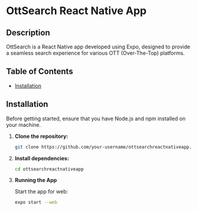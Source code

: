 # OttSearch React Native App

## Description

OttSearch is a React Native app developed using Expo, designed to provide a seamless search experience for various OTT (Over-The-Top) platforms.

## Table of Contents

- [Installation](#installation)

## Installation

Before getting started, ensure that you have Node.js and npm installed on your machine.

1. **Clone the repository:**

   ```bash
   git clone https://github.com/your-username/ottsearchreactnativeapp.git

2. **Install dependencies:**
   
   ```bash
   cd ottsearchreactnativeapp
   
4. **Running the App**
   
    Start the app for web:
  
    ```bash
    expo start --web

